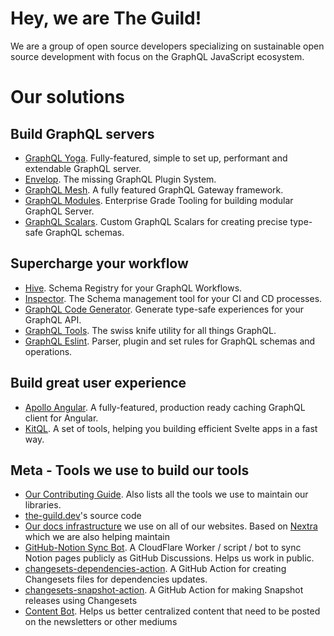 # Hey, we are The Guild!

We are a group of open source developers specializing on sustainable open source development with focus on the GraphQL JavaScript ecosystem.

# Our solutions

## Build GraphQL servers

- [GraphQL Yoga](https://github.com/dotansimha/graphql-yoga). Fully-featured, simple to set up, performant and extendable GraphQL server.
- [Envelop](https://github.com/n1ru4l/envelop). The missing GraphQL Plugin System.
- [GraphQL Mesh](https://github.com/urigo/graphql-mesh). A fully featured GraphQL Gateway framework.
- [GraphQL Modules](https://github.com/Urigo/graphql-modules). Enterprise Grade Tooling for building modular GraphQL Server.
- [GraphQL Scalars](https://github.com/urigo/graphql-scalars). Custom GraphQL Scalars for creating precise type-safe GraphQL schemas.

## Supercharge your workflow

- [Hive](https://github.com/kamilkisiela/graphql-hive). Schema Registry for your GraphQL Workflows.
- [Inspector](https://github.com/kamilkisiela/graphql-inspector). The Schema management tool for your CI and CD processes.
- [GraphQL Code Generator](https://github.com/dotansimha/graphql-code-generator). Generate type-safe experiences for your GraphQL API.
- [GraphQL Tools](https://github.com/ardatan/graphql-tools). The swiss knife utility for all things GraphQL.
- [GraphQL Eslint](https://github.com/B2o5T/graphql-eslint). Parser, plugin and set rules for GraphQL schemas and operations.

## Build great user experience

- [Apollo Angular](https://github.com/kamilkisiela/apollo-angular). A fully-featured, production ready caching GraphQL client for Angular.
- [KitQL](https://github.com/jycouet/kitql). A set of tools, helping you building efficient Svelte apps in a fast way.

## Meta - Tools we use to build our tools

- [Our Contributing Guide](https://github.com/the-guild-org/Stack/blob/master/CONTRIBUTING.md). Also lists all the tools we use to maintain our libraries.
- [the-guild.dev](https://github.com/the-guild-org/the-guild-website)'s source code
- [Our docs infrastructure](https://github.com/the-guild-org/the-guild-docs) we use on all of our websites. Based on [Nextra](https://github.com/shuding/nextra) which we are also helping maintain
- [GitHub-Notion Sync Bot](https://github.com/the-guild-org/notion-github-sync). A CloudFlare Worker / script / bot to sync Notion pages publicly as GitHub Discussions. Helps us work in public.
- [changesets-dependencies-action](https://github.com/the-guild-org/changesets-dependencies-action). A GitHub Action for creating Changesets files for dependencies updates.
- [changesets-snapshot-action](https://github.com/the-guild-org/changesets-snapshot-action). A GitHub Action for making Snapshot releases using Changesets
- [Content Bot](https://github.com/the-guild-org/content-bot). Helps us better centralized content that need to be posted on the newsletters or other mediums
